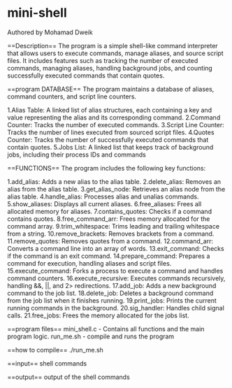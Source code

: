 # mini-shell
Authored by Mohamad Dweik

==Description==
The program is a simple shell-like command interpreter that allows users to execute commands, manage aliases, and source script files. It includes features such as tracking the number of executed commands, managing aliases, handling background jobs, and counting successfully executed commands that contain quotes.

==program DATABASE==
The program maintains a database of aliases, command counters, and script line counters.

1.Alias Table: A linked list of alias structures, each containing a key and value representing the alias and its corresponding command.
2.Command Counter: Tracks the number of executed commands.
3.Script Line Counter: Tracks the number of lines executed from sourced script files.
4.Quotes Counter: Tracks the number of successfully executed commands that contain quotes.
5.Jobs List: A linked list that keeps track of background jobs, including their process IDs and commands

==FUNCTIONS==
The program includes the following key functions:

1.add_alias: Adds a new alias to the alias table.
2.delete_alias: Removes an alias from the alias table.
3.get_alias_node: Retrieves an alias node from the alias table.
4.handle_alias: Processes alias and unalias commands.
5.show_aliases: Displays all current aliases.
6.free_aliases: Frees all allocated memory for aliases.
7.contains_quotes: Checks if a command contains quotes.
8.free_command_arr: Frees memory allocated for the command array.
9.trim_whitespace: Trims leading and trailing whitespace from a string.
10.remove_brackets: Removes brackets from a command.
11.remove_quotes: Removes quotes from a command.
12.command_arr: Converts a command line into an array of words.
13.exit_command: Checks if the command is an exit command.
14.prepare_command: Prepares a command for execution, handling aliases and script files.
15.execute_command: Forks a process to execute a command and handles command counters.
16.execute_recursive: Executes commands recursively, handling &&, ||, and 2> redirections.
17.add_job: Adds a new background command to the job list.
18.delete_job: Deletes a background command from the job list when it finishes running.
19.print_jobs: Prints the current running commands in the background.
20.sig_handler: Handles child signal calls.
21.free_jobs: Frees the memory allocated for the jobs list.

==program files==
mini_shell.c - Contains all functions and the main program logic.
run_me.sh - compile and runs the program

==how to compile==
./run_me.sh

==input==
shell commands

==output==
output of the shell commands
